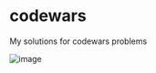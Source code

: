 # codewars
 My solutions for codewars problems
 
 ![image](https://user-images.githubusercontent.com/74505057/224256500-0ae5e25f-832e-40a0-b51a-216fa7ee2bdd.png)
